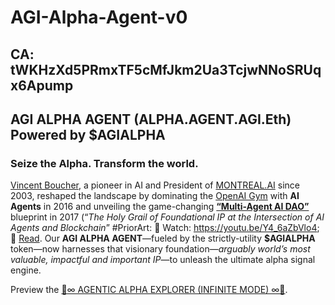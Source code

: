 # AGI-Alpha-Agent-v0

## CA: tWKHzXd5PRmxTF5cMfJkm2Ua3TcjwNNoSRUqx6Apump

## AGI ALPHA AGENT (ALPHA.AGENT.AGI.Eth) Powered by $AGIALPHA

### Seize the Alpha. Transform the world.

[Vincent Boucher](https://www.linkedin.com/in/montrealai/), a pioneer in AI and President of [MONTREAL.AI](https://www.montreal.ai/) since 2003, reshaped the landscape by dominating the [OpenAI Gym](https://web.archive.org/web/20170929214241/https://gym.openai.com/read-only.html) with **AI Agents** in 2016 and unveiling the game-changing [**“Multi-Agent AI DAO”**](https://www.quebecartificialintelligence.com/priorart) blueprint in 2017 (“*The Holy Grail of Foundational IP at the Intersection of AI Agents and Blockchain*” #PriorArt: 🎥 Watch: https://youtu.be/Y4_6aZbVlo4; 📖 [Read](https://www.huffpost.com/archive/qc/entry/blockchain-et-lintelligence-artificielle-une-combinaison-puis_qc_5ccc6223e4b03b38d6933d24). Our **AGI ALPHA AGENT**—fueled by the strictly-utility **$AGIALPHA** token—now harnesses that visionary foundation—*arguably world’s most valuable, impactful and important IP*—to unleash the ultimate alpha signal engine.

Preview the [🔱∞ AGENTIC ALPHA EXPLORER (INFINITE MODE) ∞🔱](https://htmlpreview.github.io/?https://raw.githubusercontent.com/MontrealAI/AGI-Alpha-Agent-v0/main/deploy_sovereign_agentic_agialpha_agent_v0.html).
